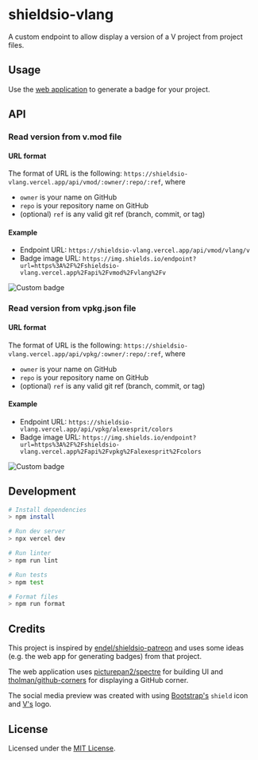 # shieldsio-vlang

A custom endpoint to allow display a version of a V project from project files.

## Usage

Use the [web application](https://shieldsio-vlang.vercel.app/) to generate a badge for your project.

## API

### Read version from v.mod file

#### URL format

The format of URL is the following: `https://shieldsio-vlang.vercel.app/api/vmod/:owner/:repo/:ref`, where

-   `owner` is your name on GitHub
-   `repo` is your repository name on GitHub
-   (optional) `ref` is any valid git ref (branch, commit, or tag)

#### Example

-   Endpoint URL: `https://shieldsio-vlang.vercel.app/api/vmod/vlang/v`
-   Badge image URL: `https://img.shields.io/endpoint?url=https%3A%2F%2Fshieldsio-vlang.vercel.app%2Fapi%2Fvmod%2Fvlang%2Fv`

![Custom badge](https://img.shields.io/endpoint?url=https%3A%2F%2Fshieldsio-vlang.vercel.app%2Fapi%2Fvmod%2Fvlang%2Fv)

### Read version from vpkg.json file

#### URL format

The format of URL is the following: `https://shieldsio-vlang.vercel.app/api/vpkg/:owner/:repo/:ref`, where

-   `owner` is your name on GitHub
-   `repo` is your repository name on GitHub
-   (optional) `ref` is any valid git ref (branch, commit, or tag)

#### Example

-   Endpoint URL: `https://shieldsio-vlang.vercel.app/api/vpkg/alexesprit/colors`
-   Badge image URL: `https://img.shields.io/endpoint?url=https%3A%2F%2Fshieldsio-vlang.vercel.app%2Fapi%2Fvpkg%2Falexesprit%2Fcolors`

![Custom badge](https://img.shields.io/endpoint?url=https%3A%2F%2Fshieldsio-vlang.vercel.app%2Fapi%2Fvpkg%2Falexesprit%2Fcolors)

## Development

```sh
# Install dependencies
> npm install

# Run dev server
> npx vercel dev

# Run linter
> npm run lint

# Run tests
> npm test

# Format files
> npm run format
```

## Credits

This project is inspired by [endel/shieldsio-patreon](https://github.com/endel/shieldsio-patreon) and uses some ideas (e.g. the web app for generating badges) from that project.

The web application uses [picturepan2/spectre](https://github.com/picturepan2/spectre) for building UI and [tholman/github-corners](https://github.com/tholman/github-corners) for displaying a GitHub corner.

The social media preview was created with using [Bootstrap's](https://icons.getbootstrap.com/icons/shield/) `shield` icon and [V's](https://github.com/vlang/v-logo) logo.

## License

Licensed under the [MIT License](LICENSE).
